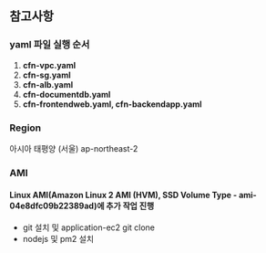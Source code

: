 ## 참고사항

### yaml 파일 실행 순서
1. **cfn-vpc.yaml**
2. **cfn-sg.yaml**
3. **cfn-alb.yaml**
4. **cfn-documentdb.yaml**
5. **cfn-frontendweb.yaml, cfn-backendapp.yaml**

### Region
아시아 태평양 (서울)  ap-northeast-2

### AMI
#### Linux AMI(Amazon Linux 2 AMI (HVM), SSD Volume Type - ami-04e8dfc09b22389ad)에 추가 작업 진행
- git 설치 및 application-ec2 git clone
- nodejs 및 pm2 설치
